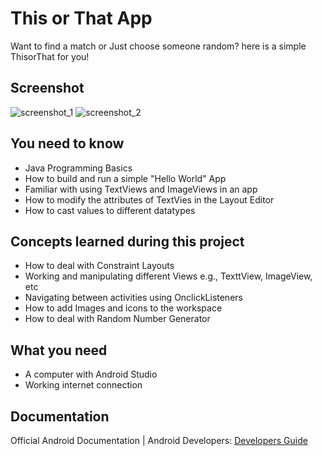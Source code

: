 # This or That App
Want to find a match or Just choose someone random? here is a simple ThisorThat for you!

## Screenshot
![screenshot_1](https://www.dropbox.com/s/gts0t2j1zi0doeu/screenshot1.jpg)
![screenshot_2](https://www.dropbox.com/s/f9qk7x6mb6i493n/screenshot2.jpg)



## You need to know
- Java Programming Basics
- How to build and run a simple "Hello World" App
- Familiar with using TextViews and ImageViews in an app
- How to modify the attributes of TextVies in the Layout Editor
- How to cast values to different datatypes

## Concepts learned during this project
- How to deal with Constraint Layouts
- Working and manipulating different Views e.g., TexttView, ImageView, etc
- Navigating between activities using OnclickListeners
- How to add Images and icons to the workspace
- How to deal with Random Number Generator

## What you need
- A computer with Android Studio
- Working internet connection

## Documentation
Official Android Documentation | Android Developers: [Developers Guide](https://developer.android.com/)